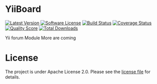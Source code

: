 YiiBoard
========
[![Latest Version](https://img.shields.io/github/release/hosannahighertech/yii2-yiiboard.svg?style=flat-square)](https://github.com/hosannahighertech/yii2-yiiboard/releases)
[![Software License](https://img.shields.io/badge/license-Apache_2.0-blue.svg?style=flat-square)](LICENSE.md)
[![Build Status](https://img.shields.io/travis/hosannahighertech/yii2-yiiboard.svg?style=flat-square)](https://travis-ci.org/hosannahighertech/yii2-yiiboard)
[![Coverage Status](https://img.shields.io/scrutinizer/coverage/g/hosannahighertech/yii2-yiiboard.svg?style=flat-square)](https://scrutinizer-ci.com/g/hosannahighertech/yii2-yiiboard/code-structure)
[![Quality Score](https://img.shields.io/scrutinizer/g/hosannahighertech/yii2-yiiboard.svg?style=flat-square)](https://scrutinizer-ci.com/g/hosannahighertech/yii2-yiiboard)
[![Total Downloads](https://img.shields.io/packagist/dt/hosannahighertech/yii2-yiiboard.svg?style=flat-square)](https://packagist.org/packages/hosannahighertech/yii2-yiiboard)

Yii forum Module
More are coming

License
=======
The project is under Apache License 2.0. Please see the [license file](LICENSE.md) for details.
